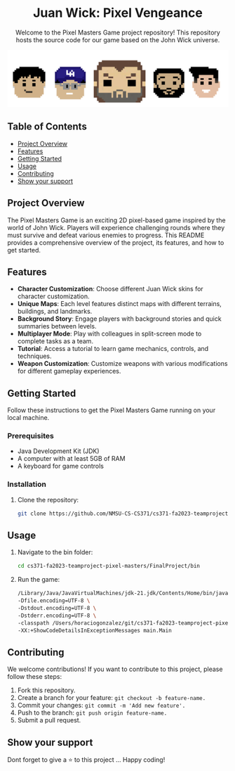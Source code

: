 <h1 align="center">  Juan Wick: Pixel Vengeance </h1>

<p align="center"> Welcome to the Pixel Masters Game project repository! This repository hosts the source code for our game based on the John Wick universe.</p>

<div align="center"><img src="Readme head.png" alt="Pixel Heads"></div>


## Table of Contents

- [Project Overview](#project-overview)
- [Features](#features)
- [Getting Started](#getting-started)
- [Usage](#usage)
- [Contributing](#contributing)
- [Show your support](#show-your-support)

## Project Overview

The Pixel Masters Game is an exciting 2D pixel-based game inspired by the world of John Wick. Players will experience challenging rounds where they must survive and defeat various enemies to progress. This README provides a comprehensive overview of the project, its features, and how to get started.

## Features

- **Character Customization**: Choose different Juan Wick skins for character customization.
- **Unique Maps**: Each level features distinct maps with different terrains, buildings, and landmarks.
- **Background Story**: Engage players with background stories and quick summaries between levels.
- **Multiplayer Mode**: Play with colleagues in split-screen mode to complete tasks as a team.
- **Tutorial**: Access a tutorial to learn game mechanics, controls, and techniques.
- **Weapon Customization**: Customize weapons with various modifications for different gameplay experiences.

## Getting Started

Follow these instructions to get the Pixel Masters Game running on your local machine.

### Prerequisites

- Java Development Kit (JDK)
- A computer with at least 5GB of RAM
- A keyboard for game controls

### Installation

1. Clone the repository:

   ```bash
   git clone https://github.com/NMSU-CS-CS371/cs371-fa2023-teamproject-pixel-masters.git

## Usage 

1. Navigate to the bin folder:
   
   ```bash
   cd cs371-fa2023-teamproject-pixel-masters/FinalProject/bin
   
2. Run the game:

   ```bash
   /Library/Java/JavaVirtualMachines/jdk-21.jdk/Contents/Home/bin/java \
   -Dfile.encoding=UTF-8 \
   -Dstdout.encoding=UTF-8 \
   -Dstderr.encoding=UTF-8 \
   -classpath /Users/horaciogonzalez/git/cs371-fa2023-teamproject-pixel-masters/FinalProject/bin \
   -XX:+ShowCodeDetailsInExceptionMessages main.Main

## Contributing

We welcome contributions! If you want to contribute to this project, please follow these steps:

1. Fork this repository.
2. Create a branch for your feature: ``git checkout -b feature-name.``
3. Commit your changes: ``git commit -m 'Add new feature'.``
4. Push to the branch: ``git push origin feature-name.``
5. Submit a pull request.
   

## Show your support

Dont forget to give a ⭐️ to this project ... Happy coding!


